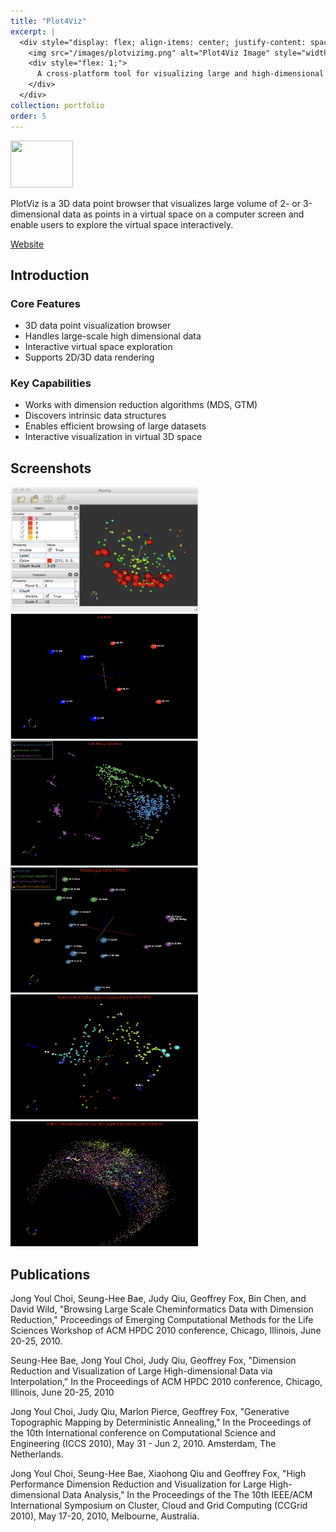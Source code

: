 ```yaml
---
title: "Plot4Viz"
excerpt: |
  <div style="display: flex; align-items: center; justify-content: space-between;">
    <img src="/images/plotvizimg.png" alt="Plot4Viz Image" style="width: 100px; height: 75px; margin-right: 20px; flex-shrink: 0;">
    <div style="flex: 1;">
      A cross-platform tool for visualizing large and high-dimensional data.
    </div>
  </div>
collection: portfolio
order: 5
---
```



<img src='/images/plotvizimg.png' width='100' height='75'>

PlotViz is a 3D data point browser that visualizes large volume of 2- or 3-dimensional data as points in a virtual space on a computer screen and enable users to explore the virtual space interactively.

[Website](http://salsahpc.indiana.edu/plotviz/index.html)

## Introduction

### Core Features
- 3D data point visualization browser
- Handles large-scale high dimensional data
- Interactive virtual space exploration
- Supports 2D/3D data rendering

### Key Capabilities
- Works with dimension reduction algorithms (MDS, GTM)
- Discovers intrinsic data structures
- Enables efficient browsing of large datasets
- Interactive visualization in virtual 3D space

## Screenshots

<img src='/images/ss1.png' width='300' height='200'>
<img src='/images/ss2.png' width='300' height='200'>
<img src='/images/ss3.png' width='300' height='200'>
<img src='/images/ss4.png' width='300' height='200'>
<img src='/images/ss5.png' width='300' height='200'>
<img src='/images/ss6.png' width='300' height='200'>

## Publications

Jong Youl Choi, Seung-Hee Bae, Judy Qiu, Geoffrey Fox, Bin Chen, and David Wild, "Browsing Large Scale Cheminformatics Data with Dimension Reduction," Proceedings of Emerging Computational Methods for the Life Sciences Workshop of ACM HPDC 2010 conference, Chicago, Illinois, June 20-25, 2010.


Seung-Hee Bae, Jong Youl Choi, Judy Qiu, Geoffrey Fox, "Dimension Reduction and Visualization of Large High-dimensional Data via Interpolation," In the Proceedings of ACM HPDC 2010 conference, Chicago, Illinois, June 20-25, 2010


Jong Youl Choi, Judy Qiu, Marlon Pierce, Geoffrey Fox, "Generative Topographic Mapping by Deterministic Annealing," In the Proceedings of the 10th International conference on Computational Science and Engineering (ICCS 2010), May 31 - Jun 2, 2010. Amsterdam, The Netherlands.


Jong Youl Choi, Seung-Hee Bae, Xiaohong Qiu and Geoffrey Fox, "High Performance Dimension Reduction and Visualization for Large High-dimensional Data Analysis," In the Proceedings of the The 10th IEEE/ACM International Symposium on Cluster, Cloud and Grid Computing (CCGrid 2010), May 17-20, 2010, Melbourne, Australia.